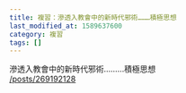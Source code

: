 ```yaml
---
title: 複習：滲透入教會中的新時代邪術………積極思想
last_modified_at: 1589637600
category: 複習
tags: []
---
```


<div>滲透入教會中的新時代邪術………積極思想<br>
<a href="/posts/269192128" target="_blank">/posts/269192128</a></div>

<div>&nbsp;</div>

